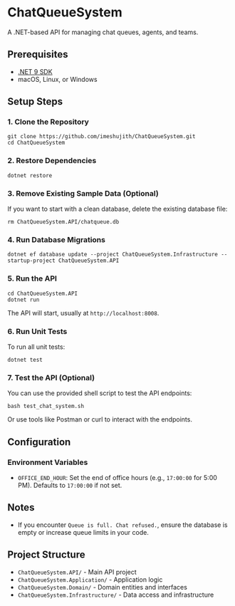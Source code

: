 # ChatQueueSystem

A .NET-based API for managing chat queues, agents, and teams.

## Prerequisites
- [.NET 9 SDK](https://dotnet.microsoft.com/download/dotnet/9.0)
- macOS, Linux, or Windows

## Setup Steps

### 1. Clone the Repository
```
git clone https://github.com/imeshujith/ChatQueueSystem.git
cd ChatQueueSystem
```

### 2. Restore Dependencies
```
dotnet restore
```

### 3. Remove Existing Sample Data (Optional)
If you want to start with a clean database, delete the existing database file:
```
rm ChatQueueSystem.API/chatqueue.db
```

### 4. Run Database Migrations
```
dotnet ef database update --project ChatQueueSystem.Infrastructure --startup-project ChatQueueSystem.API
```

### 5. Run the API
```
cd ChatQueueSystem.API
dotnet run
```
The API will start, usually at `http://localhost:8008`.


### 6. Run Unit Tests
To run all unit tests:
```
dotnet test
```

### 7. Test the API (Optional)
You can use the provided shell script to test the API endpoints:
```
bash test_chat_system.sh
```
Or use tools like Postman or curl to interact with the endpoints.

## Configuration

### Environment Variables
- `OFFICE_END_HOUR`: Set the end of office hours (e.g., `17:00:00` for 5:00 PM). Defaults to `17:00:00` if not set.

## Notes
- If you encounter `Queue is full. Chat refused.`, ensure the database is empty or increase queue limits in your code.

## Project Structure
- `ChatQueueSystem.API/` - Main API project
- `ChatQueueSystem.Application/` - Application logic
- `ChatQueueSystem.Domain/` - Domain entities and interfaces
- `ChatQueueSystem.Infrastructure/` - Data access and infrastructure
